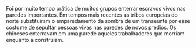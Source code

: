 ﻿Foi por muito tempo prática de muitos grupos enterrar escravos vivos nas paredes importantes. Em tempos mais recentes as tribos europeias do norte substituiram o emparedamento da sombra de um transeunte por esse costume de sepultar pessoas vivas nas paredes de novos prédios. Os chineses enterravam em uma parede aqueles trabalhadores que morriam enquanto a construíam.